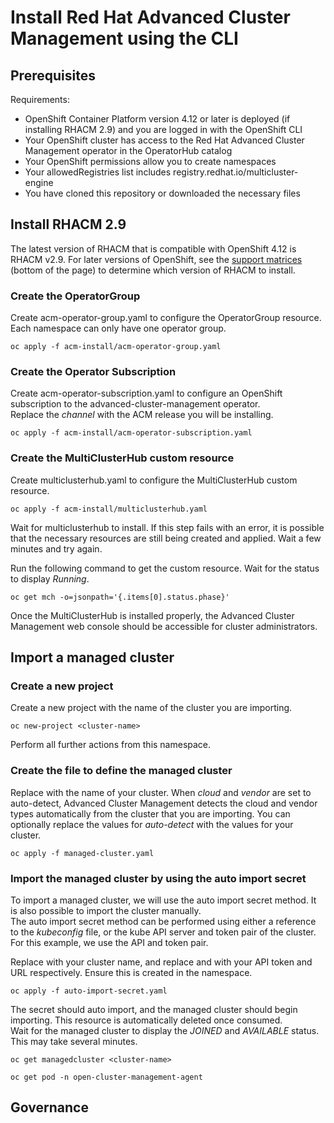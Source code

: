# Install Red Hat Advanced Cluster Management using the CLI

## Prerequisites
Requirements:
- OpenShift Container Platform version 4.12 or later is deployed (if installing RHACM 2.9) and you are logged in with the OpenShift CLI
- Your OpenShift cluster has access to the Red Hat Advanced Cluster Management operator in the OperatorHub catalog
- Your OpenShift permissions allow you to create namespaces
- Your allowedRegistries list includes registry.redhat.io/multicluster-engine
- You have cloned this repository or downloaded the necessary files


## Install RHACM 2.9  

The latest version of RHACM that is compatible with OpenShift 4.12 is RHACM v2.9. For later versions of OpenShift, see the [support matrices](https://access.redhat.com/support/policy/updates/advanced-cluster-management) (bottom of the page) to determine which version of RHACM to install.

### Create the OperatorGroup  

Create acm-operator-group.yaml to configure the OperatorGroup resource. Each namespace can only have one operator group.  

```
oc apply -f acm-install/acm-operator-group.yaml
```

### Create the Operator Subscription  

Create acm-operator-subscription.yaml to configure an OpenShift subscription to the advanced-cluster-management operator.  
Replace the *channel* with the ACM release you will be installing.  

```
oc apply -f acm-install/acm-operator-subscription.yaml
```

### Create the MultiClusterHub custom resource  

Create multiclusterhub.yaml to configure the MultiClusterHub custom resource.  

```
oc apply -f acm-install/multiclusterhub.yaml
```

Wait for multiclusterhub to install. If this step fails with an error, it is possible that the necessary resources are still being created and applied. Wait a few minutes and try again.  

Run the following command to get the custom resource. Wait for the status to display *Running*.  

```
oc get mch -o=jsonpath='{.items[0].status.phase}'
```  

Once the MultiClusterHub is installed properly, the Advanced Cluster Management web console should be accessible for cluster administrators.  


## Import a managed cluster  

### Create a new project  

Create a new project with the name of the cluster you are importing.  

```
oc new-project <cluster-name>
```  

Perform all further actions from this namespace.  

### Create the file to define the managed cluster  

Replace <cluster-name> with the name of your cluster. When *cloud* and *vendor* are set to auto-detect, Advanced Cluster Management detects the cloud and vendor types automatically from the cluster that you are importing. You can optionally replace the values for *auto-detect* with the values for your cluster.  

```
oc apply -f managed-cluster.yaml
```  

### Import the managed cluster by using the auto import secret  

To import a managed cluster, we will use the auto import secret method. It is also possible to import the cluster manually.  
The auto import secret method can be performed using either a reference to the *kubeconfig* file, or the kube API server and token pair of the cluster. For this example, we use the API and token pair.  

Replace <cluster-name> with your cluster name, and replace <Token> and <cluster-api-url> with your API token and URL respectively. Ensure this is created in the <cluster-name> namespace.  

```
oc apply -f auto-import-secret.yaml
```

The secret should auto import, and the managed cluster should begin importing. This resource is automatically deleted once consumed.  
Wait for the managed cluster to display the *JOINED* and *AVAILABLE* status. This may take several minutes.  
```
oc get managedcluster <cluster-name>
```  
```
oc get pod -n open-cluster-management-agent
```  

## Governance 
